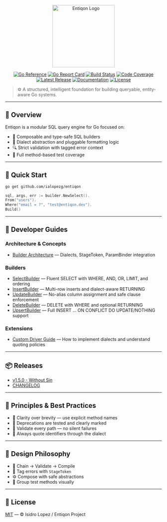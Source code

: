 <p align="center">
    <img src="https://raw.githubusercontent.com/ialopezg/entiqon/main/assets/entiqon_black.png" alt="Entiqon Logo" width="200"/>
</p>

<p align="center">
  <a href="https://pkg.go.dev/github.com/ialopezg/entiqon"><img src="https://pkg.go.dev/badge/github.com/ialopezg/entiqon.svg" alt="Go Reference" /></a>
  <a href="https://goreportcard.com/report/github.com/ialopezg/entiqon"><img src="https://goreportcard.com/badge/github.com/ialopezg/entiqon" alt="Go Report Card" /></a>
  <a href="https://github.com/ialopezg/entiqon/actions/workflows/ci.yml"><img src="https://github.com/ialopezg/entiqon/actions/workflows/ci.yml/badge.svg" alt="Build Status" /></a>
  <a href="https://codecov.io/gh/ialopezg/entiqon"><img src="https://codecov.io/gh/ialopezg/entiqon/branch/main/graph/badge.svg" alt="Code Coverage" /></a>
  <a href="https://github.com/ialopezg/entiqon/releases"><img src="https://img.shields.io/github/v/release/ialopezg/entiqon" alt="Latest Release" /></a>
  <a href="https://ialopezg.github.io/entiqon/"><img src="https://img.shields.io/badge/docs-online-blue?logo=github" alt="Documentation" /></a>
  <a href="https://github.com/ialopezg/entiqon/blob/main/LICENSE"><img src="https://img.shields.io/github/license/ialopezg/entiqon" alt="License" /></a>
</p>

> ⚙️ A structured, intelligent foundation for building queryable, entity-aware Go systems.

---

## 🌱 Overview

Entiqon is a modular SQL query engine for Go focused on:

* 🧱 Composable and type-safe SQL builders
* 🔄 Dialect abstraction and pluggable formatting logic
* 🔍 Strict validation with tagged error context
* 🧪 Full method-based test coverage

---

## 🚀 Quick Start

```bash
go get github.com/ialopezg/entiqon
```

```go
sql, args, err := builder.NewSelect().
From("users").
Where("email = ?", "test@entiqon.dev").
Build()
```

---

## 📘 Developer Guides

### Architecture & Concepts

- [Builder Architecture](./builder_guide_updates.md) — Dialects, StageToken, ParamBinder integration

### Builders

- [SelectBuilder](docs/dev/builder/select_builder.md) — Fluent SELECT with WHERE, AND, OR, LIMIT, and ordering
- [InsertBuilder](docs/dev/builder/insert_builder.md) — Multi-row inserts and dialect-aware RETURNING
- [UpdateBuilder](docs/dev/builder/update_builder.md) — No-alias column assignment and safe clause enforcement
- [DeleteBuilder](docs/dev/builder/delete_builder.md) — DELETE with WHERE and optional RETURNING
- [UpsertBuilder](docs/dev/builder/upsert_builder.md) — Full INSERT ... ON CONFLICT DO UPDATE/NOTHING support

### Extensions

- [Custom Driver Guide](docs/dev/core/driver/custom_driver_guide.md) — How to implement dialects and understand
  quoting policies

---

## 📦 Releases

- [v1.5.0 - Without Sin](./releases/release_notes_v1.5.0.md)
- [CHANGELOG](./CHANGELOG.md)

---

## 📏 Principles & Best Practices

* 🧼 Clarity over brevity — use explicit method names
* 🚫 Deprecations are tested and clearly marked
* 🔐 Validate every path — no silent failures
* 🧩 Always quote identifiers through the dialect

---

## 🧩 Design Philosophy

* 📐 Chain → Validate → Compile
* 🧠 Tag errors with `StageToken`
* ⚙️ Compose with safe abstractions
* 📂 Group test methods visually

---

## 📄 License

[MIT](./LICENSE) — © Isidro Lopez / Entiqon Project